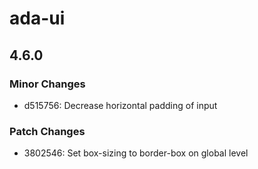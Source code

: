 # ada-ui

## 4.6.0

### Minor Changes

- d515756: Decrease horizontal padding of input

### Patch Changes

- 3802546: Set box-sizing to border-box on global level
